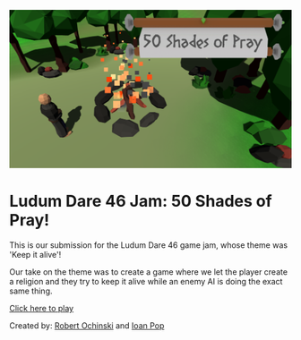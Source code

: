 ![Image of Submission](Static/50ShadesOfPray.PNG)

# Ludum Dare 46 Jam: 50 Shades of Pray!

This is our submission for the Ludum Dare 46 game jam, whose theme was 'Keep it alive'!

Our take on the theme was to create a game where we let the player create a religion and they try to keep it alive while an enemy AI is doing the exact same thing.

[Click here to play](https://ioan-pop.github.io/LD46Jam/)

Created by: [Robert Ochinski](https://github.com/ochinski) and [Ioan Pop](https://github.com/ioan-pop)
